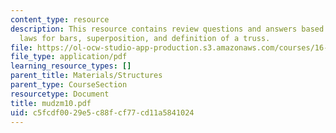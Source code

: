```yaml
---
content_type: resource
description: This resource contains review questions and answers based on constitutive
  laws for bars, superposition, and definition of a truss.
file: https://ol-ocw-studio-app-production.s3.amazonaws.com/courses/16-01-unified-engineering-i-ii-iii-iv-fall-2005-spring-2006/c5fcdf0029e5c88fcf77cd11a5841024_mudzm10.pdf
file_type: application/pdf
learning_resource_types: []
parent_title: Materials/Structures
parent_type: CourseSection
resourcetype: Document
title: mudzm10.pdf
uid: c5fcdf00-29e5-c88f-cf77-cd11a5841024
---
```


